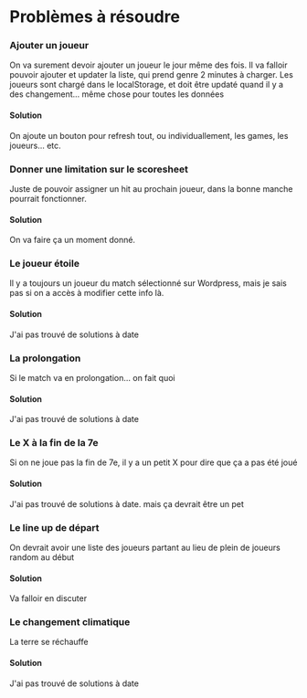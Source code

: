 # Problèmes à résoudre


### Ajouter un joueur
On va surement devoir ajouter un joueur le jour même des fois. Il va falloir pouvoir ajouter et updater la liste, qui prend genre 2 minutes à charger.
Les joueurs sont chargé dans le localStorage, et doit être updaté quand il y a des changement... même chose pour toutes les données

#### Solution
On ajoute un bouton pour refresh tout, ou individuallement, les games, les joueurs... etc.

### Donner une limitation sur le scoresheet
Juste de pouvoir assigner un hit au prochain joueur, dans la bonne manche pourrait fonctionner.

#### Solution
On va faire ça un moment donné.



### Le joueur étoile
Il y a toujours un joueur du match sélectionné sur Wordpress, mais je sais pas si on a accès à modifier cette info là.

#### Solution
J'ai pas trouvé de solutions à date



### La prolongation
Si le match va en prolongation... on fait quoi

#### Solution
J'ai pas trouvé de solutions à date



### Le X à la fin de la 7e
Si on ne joue pas la fin de 7e, il y a un petit X pour dire que ça a pas été joué

#### Solution
J'ai pas trouvé de solutions à date. mais ça devrait être un pet



### Le line up de départ
On devrait avoir une liste des joueurs partant au lieu de plein de joueurs random au début

#### Solution
Va falloir en discuter


### Le changement climatique
La terre se réchauffe

#### Solution
J'ai pas trouvé de solutions à date